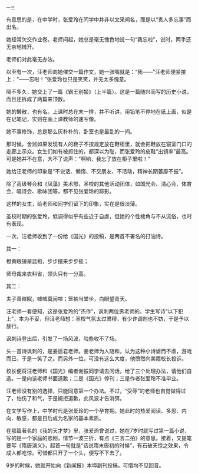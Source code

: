     一三 

   有意思的是，在中学时，张爱玲在同学中并非以文采闻名，而是以“贵人多忘事”而出名。

   她经常欠交作业卷。老师问起，她总是毫无愧色地说一句“我忘啦”，说时，两手还无奈地摊开。

   老师们对此毫无办法。

   以至有一次，汪老师向她催交一篇作文，她一张嘴就是：“我——”汪老师便紧接上：“——忘啦！”张爱玲也只是笑笑，并无太多愧意。

   隔不多久，她交上了一篇《霸王别姬》（上半篇）。这是一篇随兴而写的历史小说，而且还拆成了两篇来顶数。

   她的懒散，也有名。上课时总在末一排，并不听讲，用铅笔不停地在纸上画，似是在记笔记，实则在画上课教师的速写像。

   她不事修饰，总是那么灰朴朴的，卧室也是最乱的一间。

   那时候，舍监如果发现有人的鞋子不按规定放在鞋柜里，就会把鞋放在寝室门口的走廊上示众。女生们如有被抓住的，都深以为耻，而张爱玲的皮鞋“出镜率”最高。可是她并不在意，大不了说声：“啊哟，我忘了放在柜子里啦！”

   她给汪老师的印象是“不说话、懒惰、不交朋友、不活动，精神长期萎靡不振”。

   除了高级琴会和《凤藻》美术部，圣校的其他活动团体，如国光会、清心会、体育会、唱诗会、歌咏团等，都不见张爱玲的踪影。

   这样的女生，给老师和同学们留下的印象，实在是很淡薄。

   圣校时期的张爱玲，低调得似乎有些近于自虐，但她的个性棱角与不从流俗，也时有表现。

   一次，汪老师收到了一份给《国光》的投稿，是两首不署名的打油诗。

   其一：

   橙黄眼镜翠蓝袍，步步摆来步步摇；

   师母裁来衣料省，领头只有一分高。

   其二：

   夫子善催眠，嘘嘘莫闹喧；笼袖当堂坐，白眼望青天。

   汪老师一看便知，这是张爱玲的“杰作”，讽刺两位男老师的。学生写诗“以下犯上”，本为不妥，但汪老师想：圣校气氛太过肃穆，有少许调剂也不妨，于是予以放行。

   讽刺诗登出后，引发了一场风波，险些收不了场。

   头一首诗讽刺的，是姜适君老师。姜老师为人随和，认为这种小诗谑而不虐，游戏而已，于是一笑了之。而另外一位，可没有这么大度，他愤然向美籍校长投诉。

   校长便将汪老师和《国光》编者谢振同学请去问话，给了三个处理办法，请他们自选。一是向该老师书面道歉；二是《国光》停刊；三是作者张爱玲不准毕业。

   汪老师没有别的选择，只能同意第一个办法。不过，“受辱”的老师也自觉做得过了，怕伤了和气，于是婉拒道歉，此风波才告消弭。

   在文学写作上，中学时代是张爱玲的一个孕育期。她此时的热爱阅读、多思、内向、敏感，都是日后成为名家的基本素质。

   在那篇著名的《我的天才梦》里，张爱玲曾说过，她在7岁时就写过第一篇小说，写的是一个家庭的悲剧，情节一波三折，有点《三言二拍》的意思。接着，又提笔要写《隋唐演义》，起首一句就是“话说隋末唐初的时候”，有石破天惊之效果，令成人都吃惊。可惜都只开了一个头，便写不下去了。

   9岁的时候，她就开始向《新闻报》本埠副刊投稿，可惜均不见回音。

